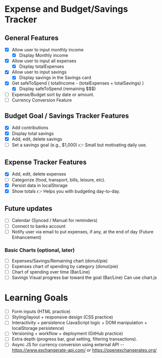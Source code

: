 # Expense and Budget/Savings Tracker

## General Features
- [x] Allow user to input monthly income
    - [x] Display Monthly income
- [x] Allow user to input all expenses
    - [x] Display totalExpenses
- [x]  Allow user to input savings
    - [x] Display savings in the Savings card
- [x] Get safeToSpend ( totalIncome - (totalExpenses + totalSavings) )
    - [x] Display safeToSpend (remaining $$$)
- [ ] Expense/Budget sort by date or amount.
- [ ] Currency Conversion Feature

## Budget Goal / Savings Tracker Features
- [x] Add contributions
- [x] Display total savings
- [x] Add, edit, delete savings
- [ ] Set a savings goal (e.g., $1,000)
👉 Small but motivating daily use.

## Expense Tracker Features
- [x] Add, edit, delete expenses
- [ ] Categorize (food, transport, bills, leisure, etc).
- [x] Persist data in localStorage
- [x] Show totals
👉 Helps you with budgeting day-to-day.

## Future updates
- [ ] Calendar (Synced / Manual for reminders)
- [ ] Connect to banks account
- [ ] Notify user via email to put expenses, if any, at the end of day (Future Enhancement)
### Basic Charts (optional, later)
- [ ] Expenses/Savings/Remaining chart (donut/pie)
- [ ] Expenses chart of spending by category (donut/pie)
- [ ] Chart of spending over time (Bar/Line)
- [ ] Savings Visual progress bar toward the goal (Bar/Line)
Can use chart.js

# Learning Goals
- [ ] Form inputs (HTML practice)
- [ ] Styling/layout + responsive design (CSS practice)
- [ ] Interactivity + persistence (JavaScript logic + DOM manipulation + localStorage persistence)
- [ ] Versioning + workflow + deployment (GitHub practice)
- [ ] Extra depth (progress bar, goal setting, filtering transactions).
- [ ] Async JS for currency conversion using external API -- https://www.exchangerate-api.com/ or https://openexchangerates.org/